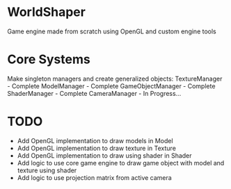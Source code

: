 # WorldShaper
Game engine made from scratch using OpenGL and custom engine tools

# Core Systems 
Make singleton managers and create generalized objects:
  TextureManager - Complete
  ModelManager - Complete
  GameObjectManager - Complete
  ShaderManager - Complete
  CameraManager - In Progress...

# TODO
- Add OpenGL implementation to draw models in Model
- Add OpenGL implementation to draw texture in Texture
- Add OpenGL implementation to draw using shader in Shader
- Add logic to use core game engine to draw game object with model and texture using shader
- Add logic to use projection matrix from active camera